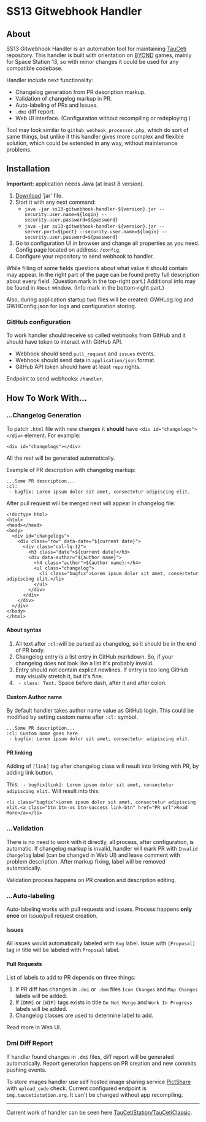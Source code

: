 # SS13 Gitwebhook Handler

## About

SS13 Gitwebhook Handler is an automation tool for maintaining [TauCeti](https://github.com/TauCetiStation/TauCetiClassic) repository. 
This handler is built with orientation on [BYOND](http://www.byond.com/) games, mainly for Space Station 13,
so with minor changes it could be used for any compatible codebase.

Handler include next functionality:
 - Changelog generation from PR description markup.
 - Validation of changelog markup in PR.
 - Auto-labeling of PRs and Issues.
 - `.dmi` diff report.
 - Web UI interface. (Configuration without recompiling or redeploying.)

Tool may look similar to `github_webhook_processor.php`, which do sort of same things,
but unlike it this handler gives more complex and flexible solution, which could be extended in any way, without maintenance problems.

## Installation

**Important:** application needs Java (at least 8 version).

1. [Download](https://github.com/SpaiR/ss13-gitwebhook-handler/releases) 'jar' file.
2. Start it with any next command:
    - `java -jar ss13-gitwebhook-handler-${version}.jar --security.user.name=${login} --security.user.password=${password}`
    - `java -jar ss13-gitwebhook-handler-${version}.jar --server.port=${port} --security.user.name=${login} --security.user.password=${password}`
3. Go to configuration UI in browser and change all properties as you need. Config page located on address: `/config`.
4. Configure your repository to send webhook to handler.

While filling of some fields questions about what value it should contain may appear. 
In the right part of the page can be found pretty full description about every field. (Question mark in the top-right part.)
Additional info may be found in `About` window. (Info mark in the bottom-right part.)

Also, during application startup two files will be created: GWHLog.log and GWHConfig.json for logs and configuration storing.

### GitHub configuration

To work handler should receive so called webhooks from GitHub and it should have token to interact with GitHub API.
 - Webhook should send `pull_request` and `issues` events.
 - Webhook should send data in `application/json` format.
 - GitHub API token should have at least `repo` rights.

Endpoint to send webhooks: `/handler`.

## How To Work With...

### ...Changelog Generation

To patch `.html` file with new changes it **should** have `<div id="changelogs"></div>` element. For example:
```
<div id="changelogs"></div>
```

All the rest will be generated automatically.

Example of PR description with changelog markup:
```
...Some PR description...
:cl:
 - bugfix: Lorem ipsum dolor sit amet, consectetur adipiscing elit.
```

After pull request will be merged next will appear in changelog file:
```
<!doctype html>
<html>
<head></head>
<body>
  <div id="changelogs">
    <div class="row" data-date="${current date}">
      <div class="col-lg-12">
        <h3 class="date">${current date}</h3>
        <div data-author="${author name}">
          <h4 class="author">${author name}:</h4>
          <ul class="changelog">
            <li class="bugfix">Lorem ipsum dolor sit amet, consectetur adipiscing elit.</li>
          </ul>
        </div>
      </div>
    </div>
  </div>
</body>
</html>
```

#### About syntax

1. All text after `:cl:`will be parsed as changelog, so it should be in the end of PR body.
2. Changelog entry is a list entry in GitHub markdown. So, if your changelog does not look like a list it's probably invalid.
3. Entry should not contain explicit newlines. If entry is too long GitHub may visually stretch it, but it's fine.
4. ` - class: Text.` Space before dash, after it and after colon.

#### Custom Author name

By default handler takes author name value as GitHub login. This could be modified by setting custom name after `:cl:` symbol.
```
...Some PR description...
:cl: Custom name goes here
 - bugfix: Lorem ipsum dolor sit amet, consectetur adipiscing elit.
```

#### PR linking

Adding of `[link]` tag after changelog class will result into linking with PR, by adding link button.

This: ` - bugfix[link]: Lorem ipsum dolor sit amet, consectetur adipiscing elit.`
Will result into this:
 ```
 <li class="bugfix">Lorem ipsum dolor sit amet, consectetur adipiscing elit.<a class="btn btn-xs btn-success link-btn" href="PR url">Read More</a></li>
 ```

### ...Validation

There is no need to work with it directly, all process, after configuration, is automatic.
If changelog markup is invalid, handler will mark PR with `Invalid Changelog` label (can be changed in Web UI)
and leave comment with problem description. After markup fixing, label will be removed automatically.

Validation process happens on PR creation and description editing.

### ...Auto-labeling

Auto-labeling works with pull requests and issues. Process happens **only once** on issue/pull request creation.

#### Issues

All issues would automatically labeled with `Bug` label. Issue with `[Proposal]` tag in title will be labeled with `Proposal` label.

#### Pull Requests

List of labels to add to PR depends on three things:
 1. If PR diff has changes in `.dmi` or `.dmm` files `Icon Changes` and `Map Changes` labels will be added.
 2. If `[DNM]` or `[WIP]` tags exists in title `Do Not Merge` and `Work In Progress` labels will be added.
 3. Changelog classes are used to determine label to add.
 
Read more in Web UI.

### Dmi Diff Report

If handler found changes in `.dmi` files, diff report will be generated automatically.
Report generation happens on PR creation and new commits pushing events.

To store images handler use self hosted image sharing service [PictShare](https://github.com/chrisiaut/pictshare) with `upload_code` check.
Current configured endpoint is `img.taucetistation.org`. It can't be changed without app recompiling.

<hr />

Current work of handler can be seen here [TauCetiStation/TauCetiClassic](https://github.com/TauCetiStation/TauCetiClassic).